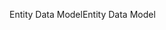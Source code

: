 <span data-ttu-id="285c4-101">Entity Data Model</span><span class="sxs-lookup"><span data-stu-id="285c4-101">Entity Data Model</span></span>